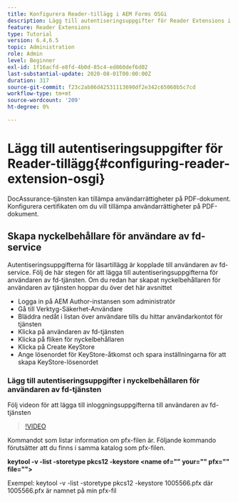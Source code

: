 ```yaml
---
title: Konfigurera Reader-tillägg i AEM Forms OSGi
description: Lägg till autentiseringsuppgifter för Reader Extensions i förtroendearkivet i AEM Forms OSGi
feature: Reader Extensions
type: Tutorial
version: 6.4,6.5
topic: Administration
role: Admin
level: Beginner
exl-id: 1f16acfd-e8fd-4b0d-85c4-ed860def6d02
last-substantial-update: 2020-08-01T00:00:00Z
duration: 317
source-git-commit: f23c2ab86d42531113690df2e342c65060b5c7cd
workflow-type: tm+mt
source-wordcount: '209'
ht-degree: 0%

---
```


# Lägg till autentiseringsuppgifter för Reader-tillägg{#configuring-reader-extension-osgi}

DocAssurance-tjänsten kan tillämpa användarrättigheter på PDF-dokument. Konfigurera certifikaten om du vill tillämpa användarrättigheter på PDF-dokument.

## Skapa nyckelbehållare för användare av fd-service

Autentiseringsuppgifterna för läsartillägg är kopplade till användaren av fd-service. Följ de här stegen för att lägga till autentiseringsuppgifterna för användaren av fd-tjänsten. Om du redan har skapat nyckelbehållaren för användaren av tjänsten hoppar du över det här avsnittet

* Logga in på AEM Author-instansen som administratör
* Gå till Verktyg-Säkerhet-Användare
* Bläddra nedåt i listan över användare tills du hittar användarkontot för tjänsten
* Klicka på användaren av fd-tjänsten
* Klicka på fliken för nyckelbehållaren
* Klicka på Create KeyStore
* Ange lösenordet för KeyStore-åtkomst och spara inställningarna för att skapa KeyStore-lösenordet

### Lägg till autentiseringsuppgifter i nyckelbehållaren för användaren av fd-tjänsten

Följ videon för att lägga till inloggningsuppgifterna till användaren av fd-tjänsten

>[!VIDEO](https://video.tv.adobe.com/v/335849?quality=12&learn=on)


Kommandot som listar information om pfx-filen är. Följande kommando förutsätter att du finns i samma katalog som pfx-filen.

**keytool -v -list -storetype pkcs12 -keystore &lt;name of=&quot;&quot; your=&quot;&quot; pfx=&quot;&quot; file=&quot;&quot;>**

Exempel: keytool -v -list -storetype pkcs12 -keystore 1005566.pfx där 1005566.pfx är namnet på min pfx-fil
